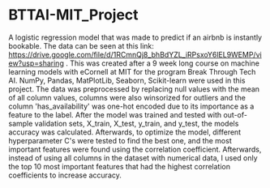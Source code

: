 # BTTAI-MIT_Project
A logistic regression model that was made to predict if an airbnb is instantly bookable. The data can be seen at this link: https://drive.google.com/file/d/1RCmnQj8_bhBdYZL_iRPsxoY6lEL9WEMP/view?usp=sharing . This was created after a 9 week long course on machine learning models with eCornell at MIT for the program Break Through Tech AI. NumPy, Pandas, MatPlotLib, Seaborn, Scikit-learn were used in this project. The data was preprocessed by replacing null values with the mean of all column values, columns were also winsorized for outliers and the column 'has_availability' was one-hot encoded due to its importance as a feature to the label. After the model was trained and tested with out-of-sample validation sets, X_train, X_test, y_train, and y_test, the models accuracy was calculated. Afterwards, to optimize the model, different hyperparameter C's were tested to find the best one, and the most important features were found using the correlation coefficient. Afterwards, instead of using all columns in the dataset with numerical data, I used only the top 10 most important features that had the highest correlation coefficients to increase accuracy.
